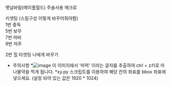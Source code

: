 옛날바람(메이플월드) 주술사용 매크로


키셋팅 (스킬구성 이렇게 바꾸어줘야함)  
1번 중독  
5번 보무  
7번 마비  
9번 저주  

2번 힐 타겟팅 나에게 바꾸기


* 주의사항
  *![image](https://github.com/user-attachments/assets/d6149da1-5353-4ae2-a283-fe38f15c0e4a) 이 이미지에서 '마력' 이라는 글자를 추출하여 ctrl + z키로 마나물약을 먹게 됩니다.
  *xy.py 스크립트를 이용하여 해당 칸의 좌표를 bbox 좌표에 넣으세요. (설정 되어 있는 값은 1920 * 1024)
  

  
